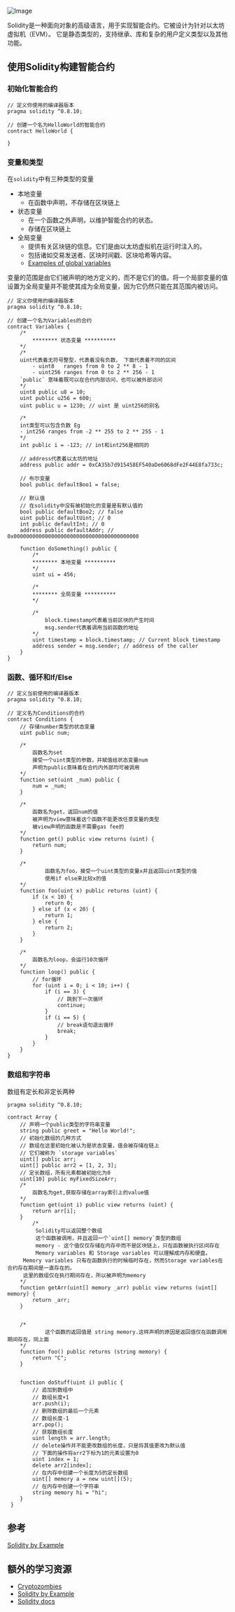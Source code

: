 ![Image](./img/173656651-a46df615-8ec3-43fd-9619-98647a6d2bd2.png)

Solidity是一种面向对象的高级语言，用于实现智能合约。它被设计为针对以太坊虚拟机（EVM）。
它是静态类型的，支持继承、库和复杂的用户定义类型以及其他功能。

## 使用Solidity构建智能合约

### 初始化智能合约

```solidity
// 定义你使用的编译器版本
pragma solidity ^0.8.10;

// 创建一个名为HelloWorld的智能合约
contract HelloWorld {

}
```

### 变量和类型

在`solidity`中有三种类型的变量

- 本地变量
  - 在函数中声明，不存储在区块链上
- 状态变量
  - 在一个函数之外声明，以维护智能合约的状态。
  - 存储在区块链上
- 全局变量
  - 提供有关区块链的信息。它们是由以太坊虚拟机在运行时注入的。
  - 包括诸如交易发送者、区块时间戳、区块哈希等内容。
  - [Examples of global variables](https://docs.soliditylang.org/en/v0.8.17/units-and-global-variables.html)

变量的范围是由它们被声明的地方定义的，而不是它们的值。将一个局部变量的值设置为全局变量并不能使其成为全局变量，因为它仍然只能在其范围内被访问。

```solidity
// 定义你使用的编译器版本
pragma solidity ^0.8.10;

// 创建一个名为Variables的合约
contract Variables {
    /*
        ******** 状态变量 **********
    */
    /*
    uint代表着无符号整型，代表着没有负数， 下面代表着不同的区间
        - uint8   ranges from 0 to 2 ** 8 - 1
        - uint256 ranges from 0 to 2 ** 256 - 1
    `public` 意味着既可以在合约内部访问，也可以被外部访问
    */
    uint8 public u8 = 10;
    uint public u256 = 600;
    uint public u = 1230; // uint 是 uint256的别名

    /*
    int类型可以包含负数 Eg
    - int256 ranges from -2 ** 255 to 2 ** 255 - 1
    */
    int public i = -123; // int和int256是相同的

    // address代表着以太坊的地址
    address public addr = 0xCA35b7d915458EF540aDe6068dFe2F44E8fa733c;

    // 布尔变量
    bool public defaultBoo1 = false;

    // 默认值
    // 在solidity中没有被初始化的变量是有默认值的
    bool public defaultBoo2; // false
    uint public defaultUint; // 0
    int public defaultInt; // 0
    address public defaultAddr; // 0x0000000000000000000000000000000000000000

    function doSomething() public {
        /*
        ******** 本地变量 **********
        */
        uint ui = 456;

        /*
        ******** 全局变量 **********
        */

        /*
            block.timestamp代表着当前区块的产生时间
            msg.sender代表着调用当前函数的地址
        */
        uint timestamp = block.timestamp; // Current block timestamp
        address sender = msg.sender; // address of the caller
    }
}
```

### 函数、循环和If/Else

```solidity
// 定义当前使用的编译器版本
pragma solidity ^0.8.10;

// 定义名为Conditions的合约
contract Conditions {
    // 存储number类型的状态变量
    uint public num;

    /*
        函数名为set
        接受一个uint类型的参数，并赋值给状态变量num
        声明为public意味着在合约内外部均可被调用
    */
    function set(uint _num) public {
        num = _num;
    }

    /*
        函数名为get，返回num的值
        被声明为view意味着这个函数不能更改任意变量的类型
        被view声明的函数是不需要gas fee的
    */
    function get() public view returns (uint) {
        return num;
    }

    /*
    		函数名为foo，接受一个uint类型的变量x并且返回uint类型的值
    		使用if else来比较x的值
    */
    function foo(uint x) public returns (uint) {
        if (x < 10) {
            return 0;
        } else if (x < 20) {
            return 1;
        } else {
            return 2;
        }
    }

    /*
        函数名为loop，会运行10次循环
    */
    function loop() public {
        // for循环
        for (uint i = 0; i < 10; i++) {
            if (i == 3) {
                // 跳到下一次循环
                continue;
            }
            if (i == 5) {
                // break语句退出循环
                break;
            }
        }
    }
}
```

### 数组和字符串

数组有定长和非定长两种

```solidity
pragma solidity ^0.8.10;

contract Array {
    // 声明一个public类型的字符串变量
    string public greet = "Hello World!";
    // 初始化数组的几种方式
    // 数组在这里初始化被认为是状态变量，值会被存储在链上
    // 它们被称为 `storage variables`
    uint[] public arr;
    uint[] public arr2 = [1, 2, 3];
    // 定长数组，所有元素都被初始化为0
    uint[10] public myFixedSizeArr;
    /*
        函数名为get,获取存储在array索引上的value值
    */
    function get(uint i) public view returns (uint) {
        return arr[i];
    }
		/*
		 Solidity可以返回整个数组
		 这个函数被调用，并且返回一个`uint[] memory`类型的数组
		 memory - 这个值仅仅存储在内存中而不是区块链上，只在函数被执行区间存在
		 Memory variables 和 Storage variables 可以理解成内存和硬盘。
     Memory variables 只有在函数执行的时候临时存在，然而Storage variables在合约存在期间是一直存在的。
     这里的数组仅在执行期间存在，所以被声明为memory
    */
    function getArr(uint[] memory _arr) public view returns (uint[] memory) {
        return _arr;
    }


    /*
     		这个函数的返回值是 string memory.这样声明的原因是返回值仅在函数调用期间存在，同上面
    */
    function foo() public returns (string memory) {
        return "C";
    }


    function doStuff(uint i) public {
        // 追加到数组中
        // 数组长度+1
        arr.push(i);
        // 删除数组的最后一个元素
        // 数组长度-1
        arr.pop();
        // 获取数组长度
        uint length = arr.length;
        // delete操作并不能更改数组的长度，只是将其值更改为默认值
        // 下面的操作将arr2下标为1的元素设置为0
        uint index = 1;
        delete arr2[index];
        // 在内存中创建一个长度为5的定长数组
        uint[] memory a = new uint[](5);
        // 在内存中创建一个字符串
        string memory hi = "hi";
    }
 }
```

## 参考

[Solidity by Example](https://solidity-by-example.org/)

## 额外的学习资源

- [Cryptozombies](https://cryptozombies.io/)
- [Solidity by Example](https://solidity-by-example.org/)
- [Solidity docs](https://docs.soliditylang.org/en/v0.8.17/)